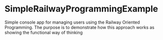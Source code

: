 # SimpleRailwayProgrammingExample
Simple console app for managing users using the Railway Oriented Programming. The purpose is to demonstrate how this approach works as showing the functional way of thinking 
